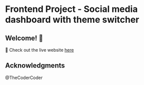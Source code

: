 # Frontend Project - Social media dashboard with theme switcher

## Welcome! 👋
🚀 Check out the live website [here](https://kaden175ck.github.io/social-media-dashboard/)

## Acknowledgments 
@TheCoderCoder

